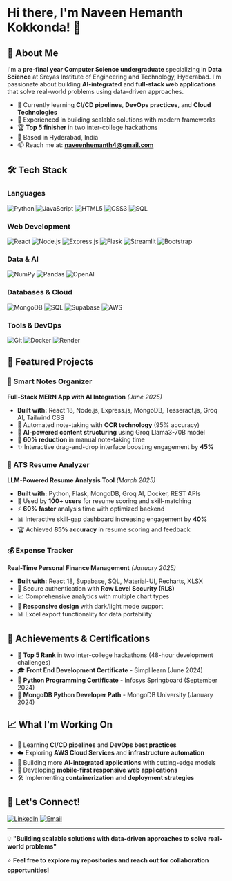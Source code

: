 # Hi there, I'm Naveen Hemanth Kokkonda! 👋

## 🚀 About Me

I'm a **pre-final year Computer Science undergraduate** specializing in **Data Science** at Sreyas Institute of Engineering and Technology, Hyderabad. I'm passionate about building **AI-integrated** and **full-stack web applications** that solve real-world problems using data-driven approaches.

- 🌱 Currently learning **CI/CD pipelines**, **DevOps practices**, and **Cloud Technologies**
- 💼 Experienced in building scalable solutions with modern frameworks
- 🏆 **Top 5 finisher** in two inter-college hackathons
- 📍 Based in Hyderabad, India
- 📫 Reach me at: **naveenhemanth4@gmail.com**

## 🛠️ Tech Stack

### Languages
![Python](https://img.shields.io/badge/Python-3776AB?style=for-the-badge&logo=python&logoColor=white)
![JavaScript](https://img.shields.io/badge/JavaScript-F7DF1E?style=for-the-badge&logo=javascript&logoColor=black)
![HTML5](https://img.shields.io/badge/HTML5-E34F26?style=for-the-badge&logo=html5&logoColor=white)
![CSS3](https://img.shields.io/badge/CSS3-1572B6?style=for-the-badge&logo=css3&logoColor=white)
![SQL](https://img.shields.io/badge/SQL-4479A1?style=for-the-badge&logo=mysql&logoColor=white)

### Web Development
![React](https://img.shields.io/badge/React-20232A?style=for-the-badge&logo=react&logoColor=61DAFB)
![Node.js](https://img.shields.io/badge/Node.js-43853D?style=for-the-badge&logo=node.js&logoColor=white)
![Express.js](https://img.shields.io/badge/Express.js-404D59?style=for-the-badge)
![Flask](https://img.shields.io/badge/Flask-000000?style=for-the-badge&logo=flask&logoColor=white)
![Streamlit](https://img.shields.io/badge/Streamlit-FF4B4B?style=for-the-badge&logo=streamlit&logoColor=white)
![Bootstrap](https://img.shields.io/badge/Bootstrap-563D7C?style=for-the-badge&logo=bootstrap&logoColor=white)

### Data & AI
![NumPy](https://img.shields.io/badge/NumPy-013243?style=for-the-badge&logo=numpy&logoColor=white)
![Pandas](https://img.shields.io/badge/Pandas-150458?style=for-the-badge&logo=pandas&logoColor=white)
![OpenAI](https://img.shields.io/badge/OpenAI-412991?style=for-the-badge&logo=openai&logoColor=white)

### Databases & Cloud
![MongoDB](https://img.shields.io/badge/MongoDB-4EA94B?style=for-the-badge&logo=mongodb&logoColor=white)
![SQL](https://img.shields.io/badge/SQL-4479A1?style=for-the-badge&logo=mysql&logoColor=white)
![Supabase](https://img.shields.io/badge/Supabase-181818?style=for-the-badge&logo=supabase&logoColor=white)
![AWS](https://img.shields.io/badge/AWS-232F3E?style=for-the-badge&logo=amazon-aws&logoColor=white)

### Tools & DevOps
![Git](https://img.shields.io/badge/Git-F05032?style=for-the-badge&logo=git&logoColor=white)
![Docker](https://img.shields.io/badge/Docker-2496ED?style=for-the-badge&logo=docker&logoColor=white)
![Render](https://img.shields.io/badge/Render-46E3B7?style=for-the-badge&logo=render&logoColor=white)

## 🌟 Featured Projects

### 🧠 Smart Notes Organizer 
**Full-Stack MERN App with AI Integration** _(June 2025)_
- **Built with:** React 18, Node.js, Express.js, MongoDB, Tesseract.js, Groq AI, Tailwind CSS
- 📝 Automated note-taking with **OCR technology** (95% accuracy)
- 🤖 **AI-powered content structuring** using Groq Llama3-70B model
- 🎯 **60% reduction** in manual note-taking time
- ✨ Interactive drag-and-drop interface boosting engagement by **45%**

### 📄 ATS Resume Analyzer
**LLM-Powered Resume Analysis Tool** _(March 2025)_
- **Built with:** Python, Flask, MongoDB, Groq AI, Docker, REST APIs
- 👥 Used by **100+ users** for resume scoring and skill-matching
- ⚡ **60% faster** analysis time with optimized backend
- 📊 Interactive skill-gap dashboard increasing engagement by **40%**
- 🏆 Achieved **85% accuracy** in resume scoring and feedback

### 💰 Expense Tracker
**Real-Time Personal Finance Management** _(January 2025)_
- **Built with:** React 18, Supabase, SQL, Material-UI, Recharts, XLSX
- 🔐 Secure authentication with **Row Level Security (RLS)**
- 📈 Comprehensive analytics with multiple chart types
- 📱 **Responsive design** with dark/light mode support
- 📊 Excel export functionality for data portability

## 🏅 Achievements & Certifications

- 🥇 **Top 5 Rank** in two inter-college hackathons (48-hour development challenges)
- 🎓 **Front End Development Certificate** - Simplilearn (June 2024)
- 🐍 **Python Programming Certificate** - Infosys Springboard (September 2024)
- 🍃 **MongoDB Python Developer Path** - MongoDB University (January 2024)

## 📈 What I'm Working On

- 🔄 Learning **CI/CD pipelines** and **DevOps best practices**
- ☁️ Exploring **AWS Cloud Services** and **infrastructure automation**
- 🚀 Building more **AI-integrated applications** with cutting-edge models
- 📱 Developing **mobile-first responsive web applications**
- 🛠️ Implementing **containerization** and **deployment strategies**

## 🤝 Let's Connect!

[![LinkedIn](https://img.shields.io/badge/LinkedIn-0077B5?style=for-the-badge&logo=linkedin&logoColor=white)](https://linkedin.com/in/hemanthkokkonda)
[![Email](https://img.shields.io/badge/Email-D14836?style=for-the-badge&logo=gmail&logoColor=white)](mailto:naveenhemanth4@gmail.com)

---

💡 **"Building scalable solutions with data-driven approaches to solve real-world problems"**

⭐ **Feel free to explore my repositories and reach out for collaboration opportunities!**
